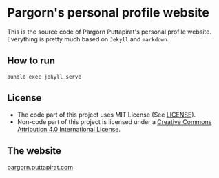 # Pargorn's personal profile website
This is the source code of Pargorn Puttapirat's personal profile website. Everything is pretty much based on `Jekyll` and `markdown`. 

## How to run
```bundle exec jekyll serve```

## License
- The code part of this project uses MIT License (See [LICENSE](LICENSE)). 
- Non-code part of this project is licensed under a [Creative Commons Attribution 4.0 International License](https://creativecommons.org/licenses/by/4.0/). 

## The website
[pargorn.puttapirat.com](https://pargorn.puttapirat.com)
